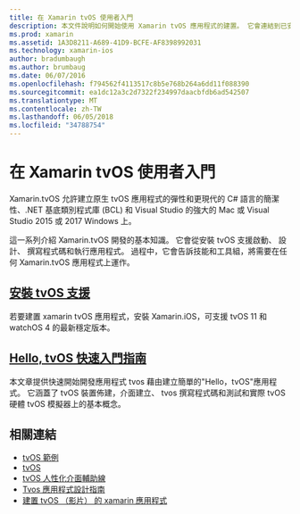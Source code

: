 ```yaml
---
title: 在 Xamarin tvOS 使用者入門
description: 本文件說明如何開始使用 Xamarin tvOS 應用程式的建置。 它會連結到已安裝指南和快速入門指南。
ms.prod: xamarin
ms.assetid: 1A3D8211-A689-41D9-BCFE-AF8398992031
ms.technology: xamarin-ios
author: bradumbaugh
ms.author: brumbaug
ms.date: 06/07/2016
ms.openlocfilehash: f794562f4113517c8b5e768b264a6dd11f088390
ms.sourcegitcommit: ea1dc12a3c2d7322f234997daacbfdb6ad542507
ms.translationtype: MT
ms.contentlocale: zh-TW
ms.lasthandoff: 06/05/2018
ms.locfileid: "34788754"
---
```

# <a name="getting-started-with-tvos-in-xamarin"></a>在 Xamarin tvOS 使用者入門

Xamarin.tvOS 允許建立原生 tvOS 應用程式的彈性和更現代的 C# 語言的簡潔性、.NET 基底類別程式庫 (BCL) 和 Visual Studio 的強大的 Mac 或 Visual Studio 2015 或 2017 Windows 上。

這一系列介紹 Xamarin.tvOS 開發的基本知識。 它會從安裝 tvOS 支援啟動、 設計、 撰寫程式碼和執行應用程式。 過程中，它會告訴技能和工具組，將需要在任何 Xamarin.tvOS 應用程式上運作。

## <a name="installing-tvos-supportiostvosget-startedinstallationmd"></a>[安裝 tvOS 支援](~/ios/tvos/get-started/installation.md)

若要建置 xamarin tvOS 應用程式，安裝 Xamarin.iOS，可支援 tvOS 11 和 watchOS 4 的最新穩定版本。

## <a name="hello-tvos-quick-start-guideiostvosget-startedhello-tvosmd"></a>[Hello, tvOS 快速入門指南](~/ios/tvos/get-started/hello-tvos.md)

本文章提供快速開始開發應用程式 tvos 藉由建立簡單的"Hello，tvOS"應用程式。 它涵蓋了 tvOS 裝置佈建，介面建立、 tvos 撰寫程式碼和測試和實際 tvOS 硬體 tvOS 模擬器上的基本概念。


## <a name="related-links"></a>相關連結

- [tvOS 範例](https://developer.xamarin.com/samples/tvos/all/)
- [tvOS](https://developer.apple.com/tvos/)
- [tvOS 人性化介面輔助線](https://developer.apple.com/tvos/human-interface-guidelines/)
- [Tvos 應用程式設計指南](https://developer.apple.com/library/prerelease/tvos/documentation/General/Conceptual/AppleTV_PG/)
- [建置 tvOS （影片） 的 xamarin 應用程式](https://university.xamarin.com/lightninglectures/tvos-with-xamarin)
